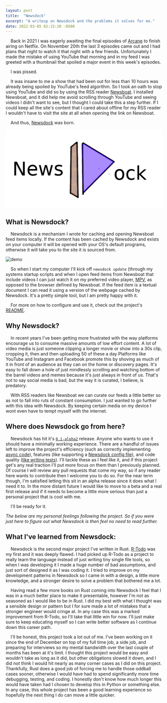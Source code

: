 ```yaml
---
layout: post
title:  "Newsdock"
excerpt: "A writeup on Newsdock and the problems it solves for me."
date: 2022-03-05 02:15:20 -0500
---
```


&nbsp;&nbsp;&nbsp; Back in 2021 I was eagerly awaiting the final episodes of [Arcane](https://www.imdb.com/title/tt11126994/) to finish airing on Netflix.
 On November 20th the last 3 episodes came out and I had plans that night to watch it that night with a few friends.
 Unfortunately I made the mistake of using YouTube that morning and in my feed I was greeted with a thumbnail that spoiled a major event in this week's episodes.

&nbsp;&nbsp;&nbsp; I was pissed.

&nbsp;&nbsp;&nbsp; It was insane to me a show that had been out for less than 10 hours was already being spoiled by YouTube's feed algorithm.
 So I took an oath to stop using YouTube and did so by using the RSS reader [Newsboat](https://newsboat.org/). I installed Newsboat, and it did help me avoid scrolling through YouTube and seeing videos I didn't want to see, but I thought I could take this a step further.
 If I could keep all the site's content that I cared about offline for my RSS reader I wouldn't have to visit the site at all when opening the link on Newsboat.

&nbsp;&nbsp;&nbsp; And thus, [Newsdock](https://github.com/Ragnyll/newsdock) was born.

![newsdock logo](/assets/2022-03-05-newsdock-alpha/newsdock_logo.png)

## What is Newsdock?
&nbsp;&nbsp;&nbsp; Newsdock is a mechanism I wrote for caching and opening Newsboat feed items locally.
 If the content has been cached by Newsdock and exists on your computer it will be opened with your OS's default programs, otherwise it will take you to the site it is sourced from.

![demo](/assets/2022-03-05-newsdock-alpha/demo.gif)

&nbsp;&nbsp;&nbsp; So when I start my computer I'll kick off `newsdock update` (through my systems startup scripts and when I open feed items from Newsboat that include videos I can just watch it on my preferred video player, [MPV](https://mpv.io/), as opposed to the browser defined by Newsboat.
 If the feed item is a textual document I can read it using a version of the webpage cached by Newsdock.
 It's a pretty simple tool, but I am pretty happy with it.

&nbsp;&nbsp;&nbsp; For more on how to configure and use it, check out the project's [README](https://github.com/Ragnyll/newsdock#readme).

## Why Newsdock?
&nbsp;&nbsp;&nbsp; In recent years I've been getting more frustrated with the way platforms encourage us to consume massive amounts of low effort content.
 A lot of video media is just someone clipping a longer movie or show into a 30s clip, cropping it, then and then uploading 50 of these a day
 Platforms like YouTube and Instagram and Facebook promote this by shoving as much of it in front of an audience as they can on the home or discovery pages.
 It's easy to fall down a hole of just mindlessly scrolling and watching bottom of the barrel videos and memes because it's just always in front of us.
 That's not to say social media is bad, but the way it is curated, I believe, is predatory.

&nbsp;&nbsp;&nbsp; With RSS readers like Newsboat we can curate our feeds a little better so as not to fall into ruts of constant consumption.
 I just wanted to go further with this idea with Newsdock.
 By keeping certain media on my device I wont even have to tempt myself with the internet.

## Where does Newsdock go from here?
&nbsp;&nbsp;&nbsp; Newsdock has hit it's [`0.1-alpha2`](https://github.com/Ragnyll/newsdock/releases/tag/v0.1-alpha2) release.
 Anyone who wants to use it should have a minimally working experience.
 There are a handful of issues left to improve the project's efficiency (such as correctly implementing [async code](https://github.com/Ragnyll/newsdock/issues/7)), features (like supporting a [Newsdock config file](https://github.com/Ragnyll/newsdock/issues/19)), and code quality ([like writing tests](https://github.com/Ragnyll/newsdock/issues/47)).
 I'll tackle these as I feel like it, and if this project get's any real traction I'll put more focus on them than I previously planned.
 Of course I will review any pull requests that come my way, so if any reader here wants to contribute then I welcome you to do so.
 For the near term though, I'm satisfied letting this sit in an alpha release since it does what I need it to.
 In the more distant future I would like to move to a beta and a real first release and if it needs to become a little more serious than just a personal project that is cool with me.

&nbsp;&nbsp;&nbsp; I'll be ready for it.

_The below are my personal feelings following the project.
 So if you were just here to figure out what Newsdock is then feel no need to read further._

## What I've learned from Newsdock:
 &nbsp;&nbsp;&nbsp; Newsdock is the second major project I've written in Rust.
 [R-Todo](https://github.com/Ragnyll/rtodo) was my first and it was deeply flawed.
 I had picked up R-Todo as a project to really learn the language instead of just writing tiny single file tools, so when I was developing it I made a huge number of bad assumptions, and just sort of designed it as I was coding it.
 I tried to improve on my development patterns in Newsdock so I came in with a design, a little more knowledge, and a stronger desire to solve a problem that bothered me a lot.

&nbsp;&nbsp;&nbsp; Having read a few more books on Rust coming into Newsdock I feel that I was in a much better place to make it presentable, however I'm not as seasoned as I would like to be in Rust.
 I did my best with what I thought was a sensible design or pattern but I for sure made a lot of mistakes that a stronger engineer would cringe at.
 In any case this was a marked improvement from R-Todo, so I'll take that little win for now.
 I'll just make sure to keep educating myself so I can write better software as I continue down this career path.

&nbsp;&nbsp;&nbsp; I'll be honest, this project took a lot out of me.
 I've been working on it since the end of December on top of my full time job, a side job, and preparing for interviews so my mental bandwidth over the last couple of months has been at it's limit.
 I thought this project would be easy and wouldn't take as long as it did, but other obligations slowed it down, and I did not think I would hit nearly as many corner cases as I did on this project.
 Thankfully, Rust does a good job of forcing me to handle those oddball cases sooner, otherwise I would have had to spend significantly more time debugging, testing, and coding.
 I honestly don't know how much longer this would have taken had I chosen to develop this in Python or something else.
 In any case, this whole project has been a good learning experience so hopefully the next thing I do can move a little quicker.
